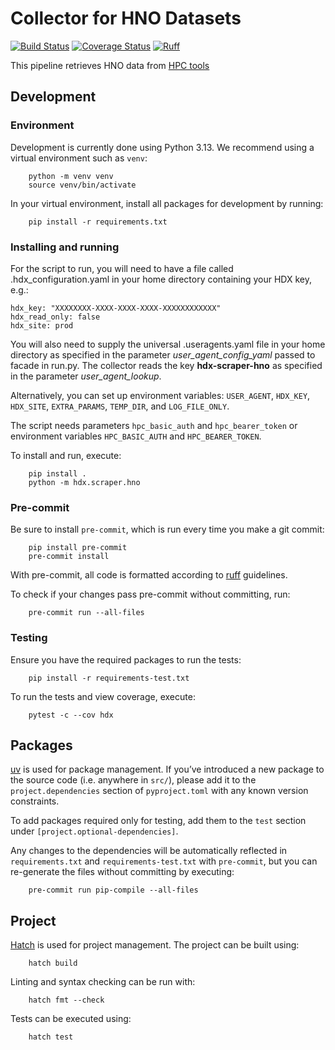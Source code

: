 # Collector for HNO Datasets
[![Build Status](https://github.com/OCHA-DAP/hdx-scraper-hno/actions/workflows/run-python-tests.yaml/badge.svg)](https://github.com/OCHA-DAP/hdx-scraper-hno/actions/workflows/run-python-tests.yaml)
[![Coverage Status](https://coveralls.io/repos/github/OCHA-DAP/hdx-scraper-hno/badge.svg?branch=main&ts=1)](https://coveralls.io/github/OCHA-DAP/hdx-scraper-hno?branch=main)
[![Ruff](https://img.shields.io/endpoint?url=https://raw.githubusercontent.com/astral-sh/ruff/main/assets/badge/v2.json)](https://github.com/astral-sh/ruff)

This pipeline retrieves HNO data from [HPC tools](https://api.hpc.tools/)

## Development

### Environment

Development is currently done using Python 3.13. We recommend using a virtual
environment such as ``venv``:

```shell
    python -m venv venv
    source venv/bin/activate
```

In your virtual environment, install all packages for development by running:

```shell
    pip install -r requirements.txt
```

### Installing and running

For the script to run, you will need to have a file called
.hdx_configuration.yaml in your home directory containing your HDX key, e.g.:

    hdx_key: "XXXXXXXX-XXXX-XXXX-XXXX-XXXXXXXXXXXX"
    hdx_read_only: false
    hdx_site: prod

 You will also need to supply the universal .useragents.yaml file in your home
 directory as specified in the parameter *user_agent_config_yaml* passed to
 facade in run.py. The collector reads the key
 **hdx-scraper-hno** as specified in the parameter
 *user_agent_lookup*.

 Alternatively, you can set up environment variables: `USER_AGENT`, `HDX_KEY`,
`HDX_SITE`, `EXTRA_PARAMS`, `TEMP_DIR`, and `LOG_FILE_ONLY`.

The script needs parameters `hpc_basic_auth` and `hpc_bearer_token` or environment 
variables `HPC_BASIC_AUTH` and `HPC_BEARER_TOKEN`.

To install and run, execute:

```shell
    pip install .
    python -m hdx.scraper.hno
```

### Pre-commit

Be sure to install `pre-commit`, which is run every time you make a git commit:

```shell
    pip install pre-commit
    pre-commit install
```

With pre-commit, all code is formatted according to
[ruff](https://docs.astral.sh/ruff/) guidelines.

To check if your changes pass pre-commit without committing, run:

```shell
    pre-commit run --all-files
```

### Testing

Ensure you have the required packages to run the tests:

```shell
    pip install -r requirements-test.txt
```

To run the tests and view coverage, execute:

```shell
    pytest -c --cov hdx
```

## Packages

[uv](https://github.com/astral-sh/uv) is used for package management.  If 
you’ve introduced a new package to the source code (i.e. anywhere in `src/`), 
please add it to the `project.dependencies` section of `pyproject.toml` with 
any known version constraints.

To add packages required only for testing, add them to the `test` section under
`[project.optional-dependencies]`.

Any changes to the dependencies will be automatically reflected in
`requirements.txt` and `requirements-test.txt` with `pre-commit`, but you can 
re-generate the files without committing by executing:

```shell
    pre-commit run pip-compile --all-files
```

## Project

[Hatch](https://hatch.pypa.io/) is used for project management. The project can be built using:

```shell
    hatch build
```

Linting and syntax checking can be run with:

```shell
    hatch fmt --check
```

Tests can be executed using:

```shell
    hatch test
```

